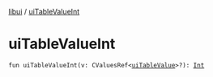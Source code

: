 [libui](index.md) / [uiTableValueInt](./ui-table-value-int.md)

# uiTableValueInt

`fun uiTableValueInt(v: CValuesRef<`[`uiTableValue`](ui-table-value.md)`>?): `[`Int`](https://kotlinlang.org/api/latest/jvm/stdlib/kotlin/-int/index.html)